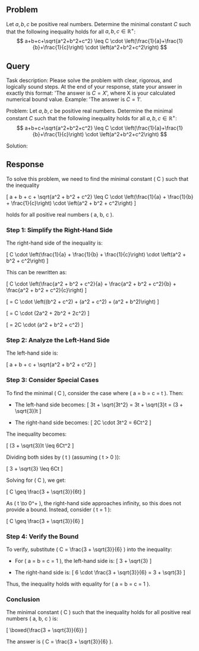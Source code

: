 ## Problem

Let $a, b, c$ be positive real numbers. Determine the minimal constant $C$ such that the following inequality holds for all $a, b, c \in \mathbb{R}^{+}$:
$$
a+b+c+\sqrt{a^2+b^2+c^2} \leq C \cdot \left(\frac{1}{a}+\frac{1}{b}+\frac{1}{c}\right) \cdot \left(a^2+b^2+c^2\right)
$$

## Query

Task description: Please solve the problem with clear, rigorous, and logically sound steps. At the end of your response, state your answer in exactly this format: 'The answer is $C=X$', where X is your calculated numerical bound value. Example: 'The answer is $C=1$'.

Problem: Let $a, b, c$ be positive real numbers. Determine the minimal constant $C$ such that the following inequality holds for all $a, b, c \in \mathbb{R}^{+}$:
$$
a+b+c+\sqrt{a^2+b^2+c^2} \leq C \cdot \left(\frac{1}{a}+\frac{1}{b}+\frac{1}{c}\right) \cdot \left(a^2+b^2+c^2\right)
$$

Solution:

## Response

To solve this problem, we need to find the minimal constant \( C \) such that the inequality

\[
a + b + c + \sqrt{a^2 + b^2 + c^2} \leq C \cdot \left(\frac{1}{a} + \frac{1}{b} + \frac{1}{c}\right) \cdot \left(a^2 + b^2 + c^2\right)
\]

holds for all positive real numbers \( a, b, c \).

### Step 1: Simplify the Right-Hand Side

The right-hand side of the inequality is:

\[
C \cdot \left(\frac{1}{a} + \frac{1}{b} + \frac{1}{c}\right) \cdot \left(a^2 + b^2 + c^2\right)
\]

This can be rewritten as:

\[
C \cdot \left(\frac{a^2 + b^2 + c^2}{a} + \frac{a^2 + b^2 + c^2}{b} + \frac{a^2 + b^2 + c^2}{c}\right)
\]

\[
= C \cdot \left((b^2 + c^2) + (a^2 + c^2) + (a^2 + b^2)\right)
\]

\[
= C \cdot (2a^2 + 2b^2 + 2c^2)
\]

\[
= 2C \cdot (a^2 + b^2 + c^2)
\]

### Step 2: Analyze the Left-Hand Side

The left-hand side is:

\[
a + b + c + \sqrt{a^2 + b^2 + c^2}
\]

### Step 3: Consider Special Cases

To find the minimal \( C \), consider the case where \( a = b = c = t \). Then:

- The left-hand side becomes:
  \[
  3t + \sqrt{3t^2} = 3t + \sqrt{3}t = (3 + \sqrt{3})t
  \]

- The right-hand side becomes:
  \[
  2C \cdot 3t^2 = 6Ct^2
  \]

The inequality becomes:

\[
(3 + \sqrt{3})t \leq 6Ct^2
\]

Dividing both sides by \( t \) (assuming \( t > 0 \)):

\[
3 + \sqrt{3} \leq 6Ct
\]

Solving for \( C \), we get:

\[
C \geq \frac{3 + \sqrt{3}}{6t}
\]

As \( t \to 0^+ \), the right-hand side approaches infinity, so this does not provide a bound. Instead, consider \( t = 1 \):

\[
C \geq \frac{3 + \sqrt{3}}{6}
\]

### Step 4: Verify the Bound

To verify, substitute \( C = \frac{3 + \sqrt{3}}{6} \) into the inequality:

- For \( a = b = c = 1 \), the left-hand side is:
  \[
  3 + \sqrt{3}
  \]

- The right-hand side is:
  \[
  6 \cdot \frac{3 + \sqrt{3}}{6} = 3 + \sqrt{3}
  \]

Thus, the inequality holds with equality for \( a = b = c = 1 \).

### Conclusion

The minimal constant \( C \) such that the inequality holds for all positive real numbers \( a, b, c \) is:

\[
\boxed{\frac{3 + \sqrt{3}}{6}}
\]

The answer is \( C = \frac{3 + \sqrt{3}}{6} \).